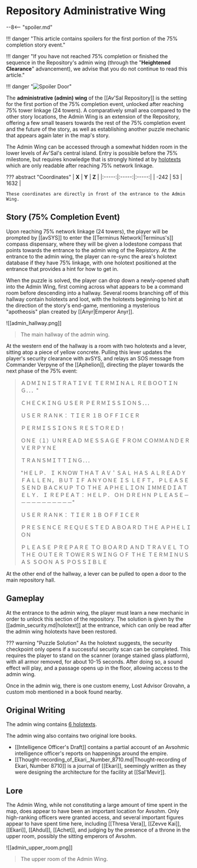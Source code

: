 # Repository Administrative Wing

--8<-- "spoiler.md"

!!! danger "This article contains spoilers for the first portion of the 75% completion story event."

!!! danger "If you have not reached 75% completion or finished the sequence in the Repository's admin wing (through the "**Heightened Clearance**" advancement), we advise that you do not continue to read this article."

!!! danger "![Spoiler Door](/assets/img/spoiler_door.png)"

The **administrative (admin) wing** of the [[Av'Sal Repository]] is the setting for the first portion of the 75% completion event, unlocked after reaching 75% tower linkage (24 towers). A comparatively small area compared to the other story locations, the Admin Wing is an extension of the Repository, offering a few small teasers towards the rest of the 75% completion event and the future of the story, as well as establishing another puzzle mechanic that appears again later in the map's story.

The Admin Wing can be accessed through a somewhat hidden room in the lower levels of Av'Sal's central island. Entry is possible before the 75% milestone, but requires knowledge that is strongly hinted at by [holotexts](/Story_and_Features/Holotexts/) which are only readable after reaching 75% network linkage.

??? abstract "Coordinates"
    | **X** | **Y** | **Z** |
    |:-----:|:-----:|:-----:|
    | -242  |  53   | 1632  |

    These coordinates are directly in front of the entrance to the Admin Wing.

## Story (75% Completion Event)
Upon reaching 75% network linkage (24 towers), the player will be prompted by [[avSYS]] to enter the [[Terminus Network|Terminus's]] compass dispensary, where they will be given a lodestone compass that points towards the entrance to the admin wing of the Repistory. At the entrance to the admin wing, the player can re-sync the area's holotext database if they have 75% linkage, with one holotext positioned at the entrance that provides a hint for how to get in.

When the puzzle is solved, the player can drop down a newly-opened shaft into the Admin Wing, first coming across what appears to be a command room before descending into a hallway. Several rooms branching off of this hallway contain holotexts and loot, with the holotexts beginning to hint at the direction of the story's end-game, mentioning a mysterious "apotheosis" plan created by [[Anyr|Emperor Anyr]].

![[admin_hallway.png]]
> The main hallway of the admin wing.

At the western end of the hallway is a room with two holotexts and a lever, sitting atop a piece of yellow concrete. Pulling this lever updates the player's security clearance with avSYS, and relays an SOS message from Commander Verpyne of the [[Aphelion]], directing the player towards the next phase of the 75% event:

> ＡＤＭＩＮＩＳＴＲＡＴＩＶＥ ＴＥＲＭＩＮＡＬ ＲＥＢＯＯＴＩＮＧ．．．"
> 
> ＣＨＥＣＫＩＮＧ ＵＳＥＲ ＰＥＲＭＩＳＳＩＯＮＳ．．．
>
> ＵＳＥＲ ＲＡＮＫ： ＴＩＥＲ １Ｂ ＯＦＦＩＣＥＲ
>
> ＰＥＲＭＩＳＳＩＯＮＳ ＲＥＳＴＯＲＥＤ！
>
> ＯＮＥ（１）ＵＮＲＥＡＤ ＭＥＳＳＡＧＥ ＦＲＯＭ ＣＯＭＭＡＮＤＥＲ ＶＥＲＰＹＮＥ
>
>ＴＲＡＮＳＭＩＴＴＩＮＧ．．．
>
> "ＨＥＬＰ． Ｉ ＫＮＯＷ ＴＨＡＴ ＡＶ＇ＳＡＬ ＨＡＳ ＡＬＲＥＡＤＹ ＦＡＬＬＥＮ， ＢＵＴ ＩＦ ＡＮＹＯＮＥ ＩＳ ＬＥＦＴ， ＰＬＥＡＳＥ ＳＥＮＤ ＢＡＣＫＵＰ ＴＯ ＴＨＥ ＡＰＨＥＬＩＯＮ ＩＭＭＥＤＩＡＴＥＬＹ． Ｉ ＲＥＰＥＡＴ： ＨＥＬＰ． ＯＨ ＤＲＥＨＮ ＰＬＥＡＳＥ－－－－－－－－－－－"
>
> ＵＳＥＲ ＲＡＮＫ： ＴＩＥＲ １Ｂ ＯＦＦＩＣＥＲ
>
> ＰＲＥＳＥＮＣＥ ＲＥＱＵＥＳＴＥＤ ＡＢＯＡＲＤ ＴＨＥ ＡＰＨＥＬＩＯＮ
>
> ＰＬＥＡＳＥ ＰＲＥＰＡＲＥ ＴＯ ＢＯＡＲＤ ＡＮＤ ＴＲＡＶＥＬ ＴＯ ＴＨＥ ＯＵＴＥＲ ＴＯＷＥＲＳ ＷＩＮＧ ＯＦ ＴＨＥ ＴＥＲＭＩＮＵＳ ＡＳ ＳＯＯＮ ＡＳ ＰＯＳＳＩＢＬＥ

At the other end of the hallway, a lever can be pulled to open a door to the main repository hall.

## Gameplay
At the entrance to the admin wing, the player must learn a new mechanic in order to unlock this section of the repository. The solution is given by the [[admin_security.md|holotext]] at the entrance, which can only be read after the admin wing holotexts have been restored.

??? warning "Puzzle Solution"
    As the holotext suggests, the security checkpoint only opens if a successful security scan can be completed. This requires the player to stand on the scanner (orange stained glass platform), with all armor removed, for about 10-15 seconds. After doing so, a sound effect will play, and a passage opens up in the floor, allowing access to the admin wing.

Once in the admin wig, there is one custom enemy, Lost Advisor Grovahn, a custom mob mentioned in a book found nearby. 

## Original Writing
The admin wing contains [6 holotexts](/Story_and_Features/Holotexts/75_Percent_Areas/Admin_Wing/).

The admin wing also contains two original lore books. <br>
- [[Intelligence Officer's Draft]] contains a partial account of an Avsohmic intelligence officer's reports on happenings around the empire. <br>
- [[Thought-recording_of_Ekari,_Number_8710.md|Thought-recording of Ekari, Number 8710]] is a journal of [[Ekari]], seemingly written as they were designing the architecture for the facility at [[Sal'Mevir]].

## Lore
The Admin Wing, while not constituting a large amount of time spent in the map, does appear to have been an important location for Avsohm. Only high-ranking officers were granted access, and several important figures appear to have spent time here, including [[Thresa Vera]], [[Zevve Kai]], [[Ekari]], [[Ahdul]], [[Achet]], and judging by the presence of a throne in the upper room, possibly the sitting emperors of Avsohm.

![[admin_upper_room.png]]
> The upper room of the Admin Wing.
